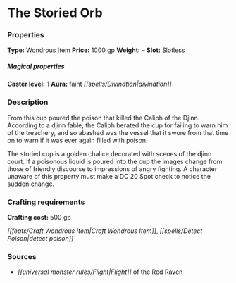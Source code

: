 ﻿---
Title: "The Storied Orb"
Type: "Wondrous Item"
Price: "1000 gp"
Weight: "–"
Slot: "Slotless"
Caster level: "1"
Aura: "faint divination"
Description: |
  "From this cup poured the poison that killed the Caliph of the Djinn. According to a djinn fable, the Caliph berated the cup for failing to warn him of the treachery, and so abashed was the vessel that it swore from that time on to warn if it was ever again filled with poison.
  The _storied cup_ is a golden chalice decorated with scenes of the djinn court. If a poisonous liquid is poured into the cup the images change from those of friendly discourse to impressions of angry fighting. A character unaware of this property must make a DC 20 Spot check to notice the sudden change."
Crafting cost: "500 gp"
Sources: "['Flight of the Red Raven']"
---

# The Storied Orb

### Properties

**Type:** Wondrous Item **Price:** 1000 gp **Weight:** – **Slot:** Slotless

##### Magical properties

**Caster level:** 1 **Aura:** faint _[[spells/Divination|divination]]_

### Description

From this cup poured the poison that killed the Caliph of the Djinn. According to a djinn fable, the Caliph berated the cup for failing to warn him of the treachery, and so abashed was the vessel that it swore from that time on to warn if it was ever again filled with poison.

The storied cup is a golden chalice decorated with scenes of the djinn court. If a poisonous liquid is poured into the cup the images change from those of friendly discourse to impressions of angry fighting. A character unaware of this property must make a DC 20 Spot check to notice the sudden change.

### Crafting requirements

**Crafting cost:** 500 gp

_[[feats/Craft Wondrous Item|Craft Wondrous Item]]_, _[[spells/Detect Poison|detect poison]]_

### Sources

* _[[universal monster rules/Flight|Flight]]_ of the Red Raven